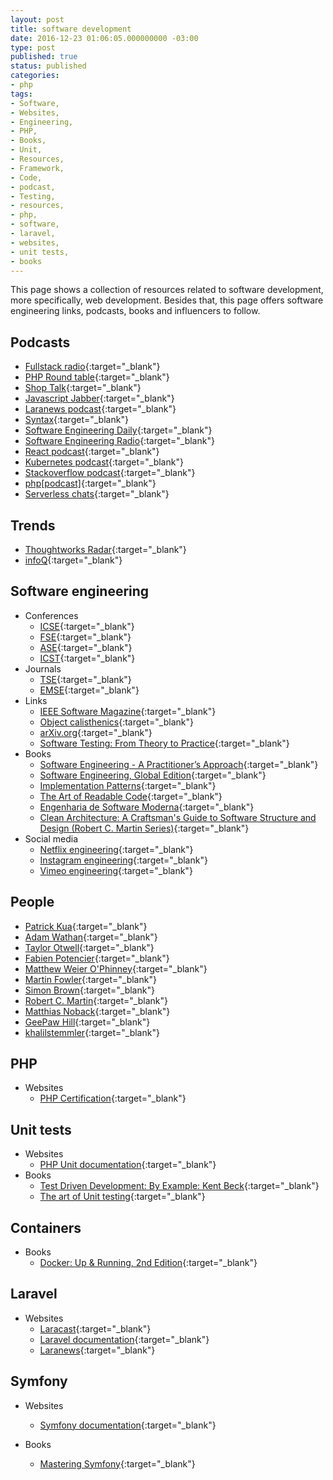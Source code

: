 ```yaml
---
layout: post
title: software development
date: 2016-12-23 01:06:05.000000000 -03:00
type: post
published: true
status: published
categories:
- php
tags:
- Software,
- Websites,
- Engineering,
- PHP,
- Books,
- Unit,
- Resources,
- Framework,
- Code,
- podcast,
- Testing,
- resources,
- php,
- software,
- laravel,
- websites,
- unit tests,
- books
---
```


This page shows a collection of resources related to software development, more
specifically, web development. Besides that, this page offers software engineering
links, podcasts, books and influencers to follow.

## Podcasts

* [Fullstack radio](http://www.fullstackradio.com){:target="_blank"}
* [PHP Round table](https://www.phproundtable.com){:target="_blank"}
* [Shop Talk](http://shoptalkshow.com){:target="_blank"}
* [Javascript Jabber](https://devchat.tv/js-jabber){:target="_blank"}
* [Laranews podcast](https://laravel-news.com/podcast){:target="_blank"}
* [Syntax](https://syntax.fm){:target="_blank"}
* [Software Engineering Daily](https://softwareengineeringdaily.com){:target="_blank"}
* [Software Engineering Radio](http://www.se-radio.net){:target="_blank"}
* [React podcast](https://reactpodcast.simplecast.fm){:target="_blank"}
* [Kubernetes podcast](https://kubernetespodcast.com){:target="_blank"}
* [Stackoverflow podcast](https://stackoverflow.blog/podcast){:target="_blank"}
* [php[podcast]](https://www.phparch.com/podcast){:target="_blank"}
* [Serverless chats](https://www.serverlesschats.com){:target="_blank"}

## Trends

* [Thoughtworks Radar](https://www.thoughtworks.com/radar){:target="_blank"}
* [infoQ](https://www.infoq.com){:target="_blank"}

## Software engineering

* Conferences
  * [ICSE](https://twitter.com/ICSEconf){:target="_blank"}
  * [FSE](https://conf.researchr.org/series/fse){:target="_blank"}
  * [ASE](https://conf.researchr.org/home/ase-2020){:target="_blank"}
  * [ICST](https://icst2020.info){:target="_blank"}
* Journals
  * [TSE](https://ieeexplore.ieee.org/xpl/RecentIssue.jsp?punumber=32){:target="_blank"}
  * [EMSE](https://www.springer.com/journal/10664){:target="_blank"}
* Links
  * [IEEE Software Magazine](https://publications.computer.org/software-magazine){:target="_blank"}
  * [Object calisthenics](http://williamdurand.fr/2013/06/03/object-calisthenics){:target="_blank"}
  * [arXiv.org](https://arxiv.org/list/cs.SE/recent){:target="_blank"}
  * [Software Testing: From Theory to Practice](https://sttp.site){:target="_blank"}
* Books
  * [Software Engineering - A Practitioner’s Approach](http://www.vumultan.com/Books/CS605-Software%20Engineering%20Practitioner%E2%80%99s%20Approach%20%20by%20Roger%20S.%20Pressman%20.pdf){:target="_blank"}
  * [Software Engineering, Global Edition](https://www.amazon.com/Software-Engineering-Global-Ian-Sommerville/dp/1292096136){:target="_blank"}
  * [Implementation Patterns](https://www.amazon.com/Implementation-Patterns-Kent-Beck/dp/0321413091){:target="_blank"}
  * [The Art of Readable Code](https://www.amazon.com/Art-Readable-Code-Practical-Techniques/dp/0596802293){:target="_blank"}
  * [Engenharia de Software Moderna](https://engsoftmoderna.info){:target="_blank"}
  * [Clean Architecture: A Craftsman's Guide to Software Structure and Design (Robert C. Martin Series)](https://www.goodreads.com/book/show/18043011-clean-architecture){:target="_blank"}
* Social media
  * [Netflix engineering](https://netflixtechblog.com){:target="_blank"}
  * [Instagram engineering](https://instagram-engineering.com){:target="_blank"}
  * [Vimeo engineering](https://medium.com/vimeo-engineering-blog){:target="_blank"}

## People

* [Patrick Kua](https://www.thekua.com/atwork/2014/11/the-definition-of-a-tech-lead){:target="_blank"}
* [Adam Wathan](https://adamwathan.me){:target="_blank"}
* [Taylor Otwell](https://medium.com/@taylorotwell){:target="_blank"}
* [Fabien Potencier](http://fabien.potencier.org){:target="_blank"}
* [Matthew Weier O'Phinney](https://mwop.net){:target="_blank"}
* [Martin Fowler](https://martinfowler.com){:target="_blank"}
* [Simon Brown](http://www.codingthearchitecture.com/authors/sbrown){:target="_blank"}
* [Robert C. Martin](https://blog.cleancoder.com){:target="_blank"}
* [Matthias Noback](https://matthiasnoback.nl){:target="_blank"}
* [GeePaw Hill](https://www.geepawhill.org){:target="_blank"}
* [khalilstemmler](https://khalilstemmler.com){:target="_blank"}

## PHP

* Websites
  * [PHP Certification](http://www.zend.com/en/services/certification/php-certification){:target="_blank"}

## Unit tests

* Websites
  * [PHP Unit documentation](https://phpunit.de/){:target="_blank"}
* Books
  * [Test Driven Development: By Example: Kent Beck](https://www.amazon.com/Test-Driven-Development-Kent-Beck/dp/0321146530){:target="_blank"}
  * [The art of Unit testing](http://www.cs.umss.edu.bo/doc/material/mat_gral_137/The%20Art%20of%20Unit%20Testing%20with%20Examples%20in%20.NET%20(Manning%202009){:target="_blank"}.pdf){:target="_blank"}

## Containers

* Books
  * [Docker: Up & Running, 2nd Edition](http://shop.oreilly.com/product/0636920153566.do){:target="_blank"}

## Laravel

* Websites
  * [Laracast](https://laracasts.com){:target="_blank"}
  * [Laravel documentation](https://laravel.com/docs){:target="_blank"}
  * [Laranews](https://laravel-news.com){:target="_blank"}

## Symfony

* Websites
  * [Symfony documentation](https://symfony.com/doc/current/index.html){:target="_blank"}

* Books
  * [Mastering Symfony](https://www.packtpub.com/web-development/mastering-symfony){:target="_blank"}
